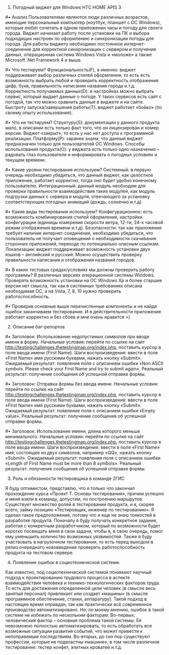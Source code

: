 1.	Погодный виджет для Windows HTC HOME APIS 3
	
#•	Анализ
Пользователями являются люди различных возрастов, имеющие персональный компьютер (ноутбук, планшет с ОС Windows), которые любят сочетать в одном приложении часы и погоду для своего города. Виджет начинает работу после установки на ПК и выбора подходящих настроек по оформлению и синхронизации погоды для города. Для работы виджету необходимо постоянное интернет-соединение для корректной синхронизации с сервером и получения данных, операционная система Windows Vista и «моложе» а также Microsoft .Net Framework 4 и выше.

#•	Что тестируем?
Функциональность(F), а именно: виджет поддерживает выбор различных стилей оформления, то есть есть возможность выбрать любой и проверить корректность отображения цифр, букв, правильность написания названия города и.т.д.
Корректность получаемых данных(D): в настройках можно выбрать сервис, который выдает данные о погоде. У таких сервисов есть сайт с погодой, так что можно сравнить данные в виджете и на сайте.
Быстроту запуска/завершения работы(T): виджет работает «бойко» (по своему опыту использования).

#•	Что не тестируем?
Структуру(S): документации у данного продукта мало, в описании есть только факт того, что он лицензирован и номер версии. Виджет «закрыт», то есть у нас нет доступа к программной реализации.
Платформу(P): заранее знаем, что данный виджет предназначен только для пользователей ОС Windows.
Способы использования продукта(O): у виджета есть только одно назначение – радовать глаз пользователя и информировать о погодных условиях и текущем времени.

#•	Какие уровни тестирования используем?
Системный: в первую очередь необходимо убедиться, что данный виджет, как целостное приложение, работает корректно, тогда оно будет удобно конечному пользователю.
Интеграционный: данный модуль необходим для проверки правильности взаимодействия таких модулей, как модуль подгрузки данных с сервера и модуля, отвечающего за установку соответствующих погодных анимаций (дождь, солнечно и.т.д).

#•	Какие виды тестирования используем?
Конфигурационное: есть возможность комбинирования стилей оформления, настройки конфигурации (единицы измерения скорости ветра, 12-ти, 24-х часовой режим отображения времени и.т.д).
Безопасности: так как приложение требует наличие интернет-соединения, необходимо убедиться, что пользователь не получает оповещений о необходимости скачивания сторонних приложений, переходе по потенциально опасным ссылкам. 
Локализации: виджет поддерживает возможность установки двух языков – английский и русский. Можно осуществить проверку правильности написания и отображения названий городов.

#•	В каких тестовых средах/условиях мы должны проверить работу программы?
В различных версиях операционной системы Windows. Проверять возможность установки на OC Windows Xp и более старшие версии нет смысла, так как в системных требованиях описана необходимая ОС, а на Vista, 7, 8, 10 нужно проверить работоспособность.

#•	Проверив основные выше перечисленные компоненты и не найдя ошибок заканчиваем тестирование. И в действительности приложение работает корректно и без сбоев и мне очень нравится =)

2.	Описание баг-репортов

#•	Заголовок: Использование недопустимых символов при вводе имени в форму.
Начальные условия: перейти по ссылке на сайт http://testingchallenges.thetestingmap.org/index.php, поставить курсор в поле ввода имени (First Name).
Шаги воспроизведения: ввести в поле «First Name» имя русскими буквами, нажать кнопку «Submit».
Ожидаемый результат: появление поля с описанием ошибки «Non ASCII symbols. Please check your First Name and try to submit again».
Реальный результат: получение сообщения об успешной отправке формы.

#•	Заголовок: Отправка формы без ввода имени.
Начальные условия: перейти по ссылке на сайт http://testingchallenges.thetestingmap.org/index.php, поставить курсор в поле ввода имени (First Name).
Шаги воспроизведения: ввести в поле «First Name» имя русскими буквами, нажать кнопку «Submit».
Ожидаемый результат: появление поля с описанием ошибки «Empty value».
Реальный результат: получение сообщения об успешной отправке формы.

#•	Заголовок: Использование имени, длина которого меньше минимального.
Начальные условия: перейти по ссылке на сайт http://testingchallenges.thetestingmap.org/index.php, поставить курсор в поле ввода имени.
Шаги воспроизведения: ввести в поле «First Name» имя, состоящее из двух символов, например «QQ», нажать кнопку «Submit».
Ожидаемый результат: появление поля с описанием ошибки «Length of First Name must be more than 8 symbols».
Реальный результат: получение сообщения об успешной отправке формы.

3.	Роль и обязанности тестировщика в команде 2ГИС

Я буду оптимистом, представлю, что я только что закончил прохождение курса «Проект Т. Основы тестирования», причем успешно и меня взяли в команду, допустим, по построению маршрутов. Существует множество ролей в тестировании продукта, и я, скорее всего, займу позицию «Тестировщик, инженер по тестированию». Я сделал такое предположение, потому что я еще не знаю тонкостей в разработке продукта. Поначалу я буду получать конкретное задание, работая с конкретным разработчиком, который по возможности будет коротко посвящать меня в свои задачи, чтобы я, в свою очередь, помог ему уменьшить количество возможных уязвимостей. Также я буду участвовать в нагрузочном тестировании, то есть перед выходом в релиз очередного нововведения проверять работоспособность продукта на тестовом сервере. 

4.	Появление ошибок в социотехнической системе.

Как известно, под социотехнической системой понимают научный подход к проектированию трудового процесса в аспекте взаимодействия человека и технико-технологических факторов труда. То есть для достижения определенной цели человек (в смысле весь занятый персонал) привлекает или создает «машины» (в смысле программное обеспечение, станки, аппаратуру). Такой подход в настоящее время оправдан, так как практически всё современное производство автоматизировано. Но, по моему мнению, ошибок в такой системе не избежать по нескольким факторам.
Во-первых, человеческий фактор – основная проблема такой системы. Её невозможно полностью автоматизировать, то есть обработать все возможные ситуации развития событий, что может привести к непоправимым последствиям.
Во-вторых, до сих пор существуют профессии, которые не подвластны «машине», в том числе различное тестирование: тестер конфет, элитных кроватей и.т.д.
